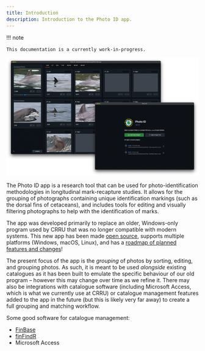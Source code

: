```yaml
---
title: Introduction
description: Introduction to the Photo ID app.
---
```


!!! note

    This documentation is a currently work-in-progress.

![Screenshots of the Photo ID app.](./assets/images/banner.png)

The Photo ID app is a research tool that can be used for photo-identification methodologies in longitudinal mark-recapture studies. It allows for the grouping of photographs containing unique identification markings (such as the dorsal fins of cetaceans), and includes tools for editing and visually filtering photographs to help with the identification of marks.

The app was developed primarily to replace an older, Windows-only program used by CRRU that was no longer compatible with modern systems. This new app has been made [open source](https://github.com/CRRU-UK/photo-id-app), supports multiple platforms (Windows, macOS, Linux), and has a [roadmap of planned features and changes](./roadmap.md)!

The present focus of the app is the _grouping_ of photos by sorting, editing, and grouping photos. As such, it is meant to be used _alongside_ existing catalogues as it has been built to emulate the specific behaviour of our old program – however this may change over time as we refine it. There may also be integrations with catalogue software (including Microsoft Access, which is what we currently use at CRRU) or catalogue management features added to the app in the future (but this is likely very far away) to create a full grouping and matching workflow.

Some good software for catalogue management:

- [FinBase](https://www.fisheries.noaa.gov/national/marine-mammal-protection/finbase-photo-identification-database-system)
- [finFindR](https://github.com/haimeh/finFindR)
- Microsoft Access
